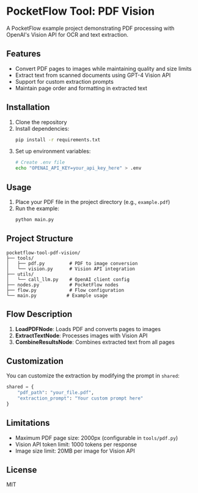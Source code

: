 # PocketFlow Tool: PDF Vision

A PocketFlow example project demonstrating PDF processing with OpenAI's Vision API for OCR and text extraction.

## Features

- Convert PDF pages to images while maintaining quality and size limits
- Extract text from scanned documents using GPT-4 Vision API
- Support for custom extraction prompts
- Maintain page order and formatting in extracted text

## Installation

1. Clone the repository
2. Install dependencies:
   ```bash
   pip install -r requirements.txt
   ```
3. Set up environment variables:
   ```bash
   # Create .env file
   echo "OPENAI_API_KEY=your_api_key_here" > .env
   ```

## Usage

1. Place your PDF file in the project directory (e.g., `example.pdf`)
2. Run the example:
   ```bash
   python main.py
   ```

## Project Structure

```
pocketflow-tool-pdf-vision/
├── tools/
│   ├── pdf.py         # PDF to image conversion
│   └── vision.py      # Vision API integration
├── utils/
│   └── call_llm.py    # OpenAI client config
├── nodes.py           # PocketFlow nodes
├── flow.py            # Flow configuration
└── main.py           # Example usage
```

## Flow Description

1. **LoadPDFNode**: Loads PDF and converts pages to images
2. **ExtractTextNode**: Processes images with Vision API
3. **CombineResultsNode**: Combines extracted text from all pages

## Customization

You can customize the extraction by modifying the prompt in `shared`:

```python
shared = {
    "pdf_path": "your_file.pdf",
    "extraction_prompt": "Your custom prompt here"
}
```

## Limitations

- Maximum PDF page size: 2000px (configurable in `tools/pdf.py`)
- Vision API token limit: 1000 tokens per response
- Image size limit: 20MB per image for Vision API

## License

MIT

